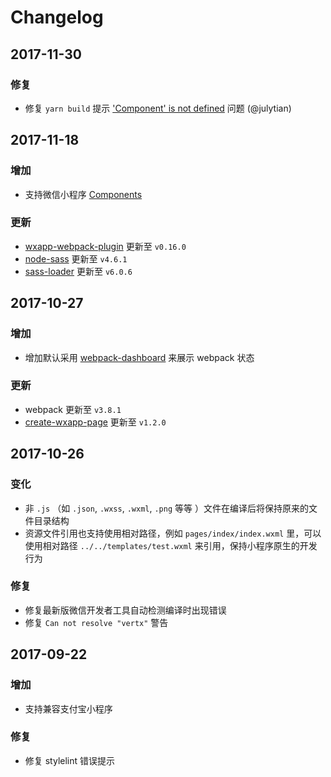 # Changelog

## 2017-11-30

### 修复

- 修复 `yarn build` 提示 ['Component' is not defined](https://github.com/cantonjs/wxapp-boilerplate/issues/15) 问题 (@julytian)


## 2017-11-18

### 增加

- 支持微信小程序 [Components](https://mp.weixin.qq.com/debug/wxadoc/dev/framework/custom-component/)

### 更新

- [wxapp-webpack-plugin](https://github.com/Cap32/wxapp-webpack-plugin) 更新至 `v0.16.0`
- [node-sass](https://github.com/sass/node-sass) 更新至 `v4.6.1`
- [sass-loader](https://github.com/webpack-contrib/sass-loader) 更新至 `v6.0.6`


## 2017-10-27

### 增加

- 增加默认采用 [webpack-dashboard](https://github.com/FormidableLabs/webpack-dashboard) 来展示 webpack 状态

### 更新

- webpack 更新至 `v3.8.1`
- [create-wxapp-page](https://github.com/cantonjs/create-wxapp-page) 更新至 `v1.2.0`


## 2017-10-26

### 变化

- 非 `.js` （如 `.json`, `.wxss`, `.wxml`, `.png` 等等 ）文件在编译后将保持原来的文件目录结构
- 资源文件引用也支持使用相对路径，例如 `pages/index/index.wxml` 里，可以使用相对路径 `../../templates/test.wxml` 来引用，保持小程序原生的开发行为

### 修复

- 修复最新版微信开发者工具自动检测编译时出现错误
- 修复 `Can not resolve "vertx"` 警告


## 2017-09-22

### 增加

- 支持兼容支付宝小程序

### 修复

- 修复 stylelint 错误提示
